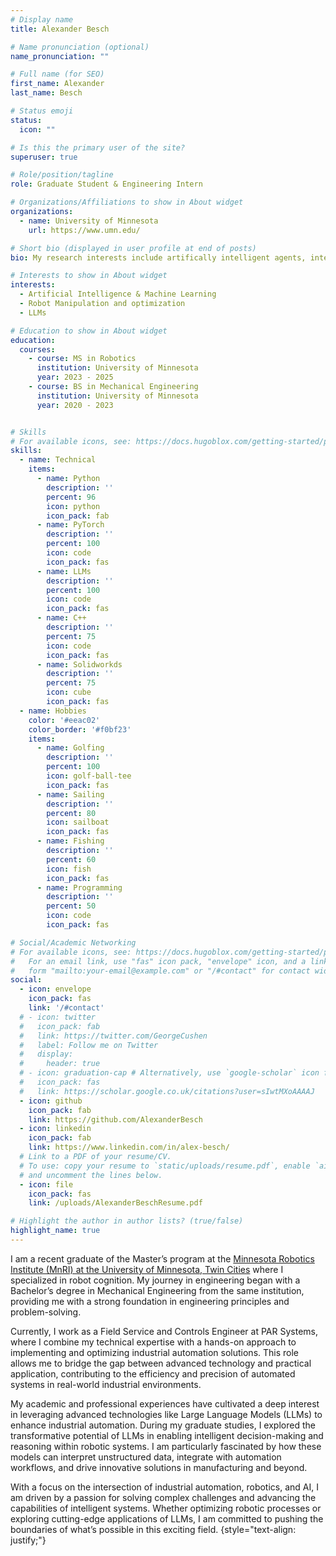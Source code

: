 ```yaml
---
# Display name
title: Alexander Besch

# Name pronunciation (optional)
name_pronunciation: ""

# Full name (for SEO)
first_name: Alexander
last_name: Besch

# Status emoji
status:
  icon: ""

# Is this the primary user of the site?
superuser: true

# Role/position/tagline
role: Graduate Student & Engineering Intern

# Organizations/Affiliations to show in About widget
organizations:
  - name: University of Minnesota
    url: https://www.umn.edu/

# Short bio (displayed in user profile at end of posts)
bio: My research interests include artifically intelligent agents, intelligent robotics, and manufacturing.

# Interests to show in About widget
interests:
  - Artificial Intelligence & Machine Learning
  - Robot Manipulation and optimization
  - LLMs

# Education to show in About widget
education:
  courses:
    - course: MS in Robotics
      institution: University of Minnesota
      year: 2023 - 2025
    - course: BS in Mechanical Engineering
      institution: University of Minnesota
      year: 2020 - 2023


# Skills
# For available icons, see: https://docs.hugoblox.com/getting-started/page-builder/#icons
skills:
  - name: Technical
    items:
      - name: Python
        description: ''
        percent: 96
        icon: python
        icon_pack: fab
      - name: PyTorch
        description: ''
        percent: 100
        icon: code
        icon_pack: fas
      - name: LLMs
        description: ''
        percent: 100
        icon: code
        icon_pack: fas
      - name: C++
        description: ''
        percent: 75
        icon: code
        icon_pack: fas
      - name: Solidworkds
        description: ''
        percent: 75
        icon: cube
        icon_pack: fas
  - name: Hobbies
    color: '#eeac02'
    color_border: '#f0bf23'
    items:
      - name: Golfing
        description: ''
        percent: 100
        icon: golf-ball-tee
        icon_pack: fas
      - name: Sailing
        description: ''
        percent: 80
        icon: sailboat
        icon_pack: fas
      - name: Fishing
        description: ''
        percent: 60
        icon: fish
        icon_pack: fas
      - name: Programming
        description: ''
        percent: 50
        icon: code
        icon_pack: fas

# Social/Academic Networking
# For available icons, see: https://docs.hugoblox.com/getting-started/page-builder/#icons
#   For an email link, use "fas" icon pack, "envelope" icon, and a link in the
#   form "mailto:your-email@example.com" or "/#contact" for contact widget.
social:
  - icon: envelope
    icon_pack: fas
    link: '/#contact'
  # - icon: twitter
  #   icon_pack: fab
  #   link: https://twitter.com/GeorgeCushen
  #   label: Follow me on Twitter
  #   display:
  #     header: true
  # - icon: graduation-cap # Alternatively, use `google-scholar` icon from `ai` icon pack
  #   icon_pack: fas
  #   link: https://scholar.google.co.uk/citations?user=sIwtMXoAAAAJ
  - icon: github
    icon_pack: fab
    link: https://github.com/AlexanderBesch
  - icon: linkedin
    icon_pack: fab
    link: https://www.linkedin.com/in/alex-besch/
  # Link to a PDF of your resume/CV.
  # To use: copy your resume to `static/uploads/resume.pdf`, enable `ai` icons in `params.yaml`,
  # and uncomment the lines below.
  - icon: file
    icon_pack: fas
    link: /uploads/AlexanderBeschResume.pdf

# Highlight the author in author lists? (true/false)
highlight_name: true
---
```


<!-- I am a Master’s student specializing in robot cognition at the [Minnesota Robotics Institute (MnRI) at the University of Minnesota, Twin Cities](https://cse.umn.edu/mnri). My journey in engineering began with a Bachelor’s degree in Mechanical Engineering from the same institution, where I built a strong foundation in engineering principles and problem-solving.

After earning my undergraduate degree, I immediately pursued my passion for robotics by enrolling in the Master’s program. This passion took root during a senior-year robotics course, where I had the chance to work with cutting-edge technologies like TensorFlow and UR5 robots. The timing was serendipitous—it coincided with the rise of generative AI tools like ChatGPT. Witnessing the transformative potential of these technologies firsthand not only sparked my interest in advanced robotics but also solidified my decision to specialize in this field.

My academic focus lies at the intersection of robot perception, intelligence, and manipulation. I am particularly fascinated by how robots can interpret their environments, make intelligent decisions, and perform intricate manipulation tasks. As I advance through my Master’s program, I am driven by a deep curiosity and a commitment to contribute meaningfully to the rapidly evolving field of robot cognition. -->
I am a recent graduate of the Master’s program at the [Minnesota Robotics Institute (MnRI) at the University of Minnesota, Twin Cities](https://cse.umn.edu/mnri) where I specialized in robot cognition. My journey in engineering began with a Bachelor’s degree in Mechanical Engineering from the same institution, providing me with a strong foundation in engineering principles and problem-solving.

Currently, I work as a Field Service and Controls Engineer at PAR Systems, where I combine my technical expertise with a hands-on approach to implementing and optimizing industrial automation solutions. This role allows me to bridge the gap between advanced technology and practical application, contributing to the efficiency and precision of automated systems in real-world industrial environments.

My academic and professional experiences have cultivated a deep interest in leveraging advanced technologies like Large Language Models (LLMs) to enhance industrial automation. During my graduate studies, I explored the transformative potential of LLMs in enabling intelligent decision-making and reasoning within robotic systems. I am particularly fascinated by how these models can interpret unstructured data, integrate with automation workflows, and drive innovative solutions in manufacturing and beyond.

With a focus on the intersection of industrial automation, robotics, and AI, I am driven by a passion for solving complex challenges and advancing the capabilities of intelligent systems. Whether optimizing robotic processes or exploring cutting-edge applications of LLMs, I am committed to pushing the boundaries of what’s possible in this exciting field.
{style="text-align: justify;"}
